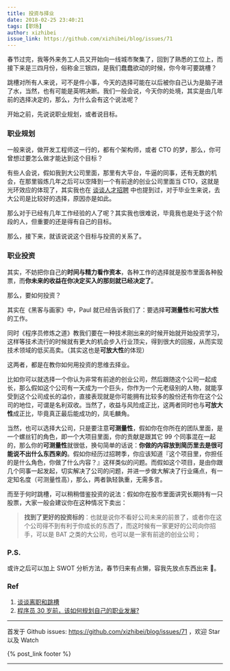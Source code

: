 ```yaml
---
title: 投资与择业
date: 2018-02-25 23:40:21
tags: [职场]
author: xizhibei
issue_link: https://github.com/xizhibei/blog/issues/71
---
```

<!-- en_title: investment-and-job-selection -->

春节过完，我等外来务工人员又开始向一线城市聚集了，回到了熟悉的工位上，而接下来是三四月份，俗称金三银四，是我们蠢蠢欲动的时候，你今年可要跳槽？

<!-- more -->

跳槽对所有人来说，可不是件小事，今天的选择可能在以后被你自己认为是脑子进了水，当然，也有可能是英明决断。我们一般会说，今天你的处境，其实是由几年前的选择决定的，那么，为什么会有这个说法呢？

开始之前，先说说职业规划，或者说目标。

### 职业规划

一般来说，做开发工程师这一行的，都有个架构师，或者 CTO 的梦，那么，你可曾想过要怎么做才能达到这个目标？

有些人会说，假如我到大公司里面，那里有大平台，牛逼的同事，还有无数的机会，在那里锻炼几年之后可以空降到一个有前途的创业公司里面当 CTO，这就是光环效应的体现了，其实我也在 [谈谈人才招聘](https://github.com/xizhibei/blog/issues/63) 中也提到过，对于毕业生来说，去大公司是比较好的选择，原因亦是如此。

那么对于已经有几年工作经验的人了呢？其实我也很难说，毕竟我也是处于这个阶段的人，但重要的还是得有自己的目标。

那么，接下来，就该说说这个目标与投资的关系了。

### 职业投资

其实，不妨把你自己的**时间与精力看作资本**，各种工作的选择就是股市里面各种股票，而**你未来的收益在你决定买入的那刻就已经决定了**。

那么，要如何投资？

其实在《黑客与画家》中，Paul 就已经告诉我们了：要选择**可测量性**和**可放大性**的工作。

同时《程序员修炼之道》教我们要在一种技术刚出来的时候开始就开始投资学习，这样等技术流行的时候就有更大的机会步入行业顶尖，得到很大的回报，从而实现技术领域的低买高卖。（其实这也是**可放大性**的体现）

这两者，都是在教你如何用投资的思维去择业。

比如你可以就选择一个你认为非常有前途的创业公司，然后跟随这个公司一起成长，那么假如这个公司有一天成为一个巨头，你作为一个元老级别的人物，就能享受到这个公司成长的溢价，直接表现就是你可能拥有比较多的股份还有你在这个公司的地位，可谓是名利双收。当然了，收益与风险成正比，这两者同时也与**可放大性**成正比，毕竟真正最后能成功的，凤毛麟角。

当然，也可以选择大公司，只是要注意**可测量性**，假如你在你所在的团队里面，是一个螺丝钉的角色，即一个大项目里面，你的贡献是跟其它 99 个同事混在一起的，那么你的**可测量性**就很低，换句简单的话说：**你做的内容放到简历里去是很可能说不出什么东西来的**。假如你经历过招聘季，你应该知道『这个项目里，你担任的是什么角色，你做了什么内容？』这样类似的问题。而假如这个项目，是由你跟几个同事一起发起，切实解决了公司的问题，并进一步做大解决了行业痛点，有一定知名度（可测量性高），那么，两者孰轻孰重，无需多言。

而至于何时跳槽，可以稍稍借鉴投资的说法：假如你在股市里面讲究长期持有一只股票，大家一般会建议你在这种情况下卖出：

> **找到了更好的投资标的**：也就是说你不看好公司未来的前景了，或者你在这个公司得不到有利于你成长的东西了，而这时候有一家更好的公司向你招手，可以是 BAT 之类的大公司，也可以是一家有前途的创业公司；

### P.S.

或许之后可以加上 SWOT 分析方法，春节归来有点懒，容我先放点东西出来 🙈。

### Ref

1.  [谈谈离职和跳槽](https://www.cnblogs.com/JimmyZhang/archive/2012/11/21/2781035.html)
2.  [程序员 30 岁前，该如何规划自己的职业发展?](https://www.zhihu.com/question/67491003)


***
首发于 Github issues: https://github.com/xizhibei/blog/issues/71 ，欢迎 Star 以及 Watch

{% post_link footer %}
***